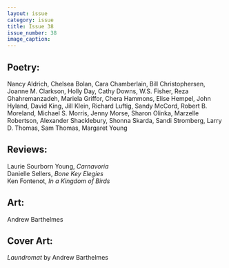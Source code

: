 ```yaml
---
layout: issue
category: issue
title: Issue 38
issue_number: 38
image_caption: 
---
```


## Poetry:

Nancy Aldrich, Chelsea Bolan, Cara Chamberlain, Bill Christophersen, Joanne M. Clarkson, Holly Day, Cathy Downs, W.S. Fisher, Reza Ghahremanzadeh, Mariela Griffor, Chera Hammons, Elise Hempel, John Hyland, David King, Jill Klein, Richard Luftig, Sandy McCord, Robert B. Moreland, Michael S. Morris, Jenny Morse, Sharon Olinka, Marzelle Robertson, Alexander Shacklebury, Shonna Skarda, Sandi Stromberg, Larry D. Thomas, Sam Thomas, Margaret Young  

## Reviews:

Laurie Sourborn Young, *Carnavoria*  
Danielle Sellers, *Bone Key Elegies*  
Ken Fontenot, *In a Kingdom of Birds*  

## Art:

Andrew Barthelmes  

## Cover Art:

*Laundromat* by Andrew Barthelmes  

